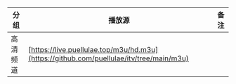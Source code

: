 |  分 组  |  播放源                                                                          |  备 注  |
|--------|-------------------------------------------------------------------------------------|--------|
|  高清频道  |  [https://live.puellulae.top/m3u/hd.m3u](https://github.com/puellulae/itv/tree/main/m3u)  |   |
